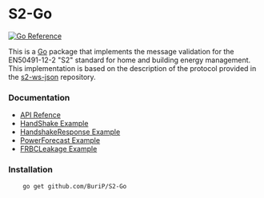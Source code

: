 # S2-Go

[![Go Reference](https://pkg.go.dev/badge/github.com/BuriP/S2-Go.svg)](https://pkg.go.dev/github.com/BuriP/S2-Go)


This is a [Go](http://golang.org/) package that implements the message validation for the EN50491-12-2 "S2" standard for home and building energy management. This implementation is based on the description of the protocol provided in the [s2-ws-json](https://github.com/flexiblepower/s2-ws-json) repository.

### Documentation 

* [API Refence](https://pkg.go.dev/github.com/BuriP/S2-Go)
* [HandShake Example](https://github.com/BuriP/S2-Go/blob/main/examples/exampleHandshake.go)
* [HandshakeResponse Example](https://github.com/BuriP/S2-Go/blob/main/examples/exampleHandshakeResponse.go)
* [PowerForecast Example](https://github.com/BuriP/S2-Go/blob/main/examples/examplePowerForecast.go)
* [FRBCLeakage Example](https://github.com/BuriP/S2-Go/blob/main/examples/exampleFRBCLeakageBehaviour.go)


### Installation

```bash
    go get github.com/BuriP/S2-Go

```



